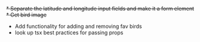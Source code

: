 ~~* Separate the latitude and longitude input fields and make it a form element~~ 
~~* Get bird image~~ 
* Add functionality for adding and removing fav birds
* look up tsx best practices for passing props 
